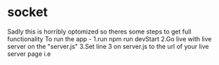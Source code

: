 # socket

Sadly this is horribly optomized so theres some steps to get full functionality
To run the app -
1.run npm run devStart
2.Go live with live server on the "server.js"
3.Set line 3 on server.js to the url of your live server page i.e <!-- origin: ["http://127.0.0.1:5500"] -->
